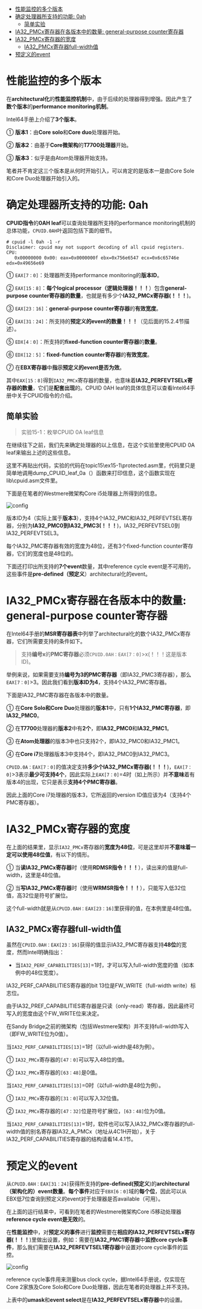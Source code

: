 
<!-- @import "[TOC]" {cmd="toc" depthFrom=1 depthTo=6 orderedList=false} -->

<!-- code_chunk_output -->

- [性能监控的多个版本](#性能监控的多个版本)
- [确定处理器所支持的功能: 0ah](#确定处理器所支持的功能-0ah)
  - [简单实验](#简单实验)
- [IA32_PMCx寄存器在各版本中的数量: general-purpose counter寄存器](#ia32_pmcx寄存器在各版本中的数量-general-purpose-counter寄存器)
- [IA32_PMCx寄存器的宽度](#ia32_pmcx寄存器的宽度)
  - [IA32_PMCx寄存器full-width值](#ia32_pmcx寄存器full-width值)
- [预定义的event](#预定义的event)

<!-- /code_chunk_output -->

# 性能监控的多个版本

在**architectural化**的**性能监控机制**中，由于后续的处理器得到增强。因此产生了**数个版本**的**performance monitoring机制**。

Intel64手册上介绍了**3个版本**。

① **版本1**：由**Core solo**和**Core duo**处理器开始。

② **版本2**：由基于**Core微架构**的**T7700处理器**开始。

③ **版本3**：似乎是由Atom处理器开始支持。

笔者并不肯定这三个版本是从何时开始引入，可以肯定的是版本一是由Core Sole和Core Duo处理器开始引入的。

# 确定处理器所支持的功能: 0ah

**CPUID指令**的**0AH leaf**可以查询处理器所支持的performance monitoring机制的总体功能，`CPUID.0AH`叶返回包括下面的细节。

```
# cpuid -l 0ah -1 -r
Disclaimer: cpuid may not support decoding of all cpuid registers.
CPU:
   0x00000000 0x00: eax=0x0000000f ebx=0x756e6547 ecx=0x6c65746e edx=0x49656e69
```

① `EAX[7：0]`：处理器所支持performance monitoring的**版本ID**。

② `EAX[15：8]`：**每个logical processor（逻辑处理器！！！**）包含**general\-purpose counter寄存器的数量**，也就是有多少个**IA32\_PMCx寄存器(！！！**)。

③ `EAX[23：16]`：**general\-purpose counter寄存器**的**有效宽度**。

④ `EAX[31：24]`：所支持的**预定义的event的数量！！！**（见后面的15.2.4节描述）。

⑤ `EDX[4：0]`：所支持的**fixed\-function counter寄存器**的**数量**。

⑥ `EDX[12：5]`：**fixed\-function counter寄存器**的**有效宽度**。

⑦ 在**EBX寄存器**中**指示预定义的event是否为效**。

其中`EAX[15：8]`得到`IA32_PMCx`寄存器的数量，也意味着**IA32\_PERFEVTSELx寄存器的数量**，它们是**配套出现**的。CPUID 0AH leaf的具体信息可以查看Intel64手册中关于CPUID指令的介绍。

## 简单实验

>实验15-1：枚举CPUID 0A leaf信息

在继续往下之前，我们先来确定处理器的以上信息，在这个实验里使用CPUID 0A leaf来输出上述的这些信息。

这里不再贴出代码，实验的代码在topic15\ex15-1\protected.asm里，代码里只是简单地调用dump\_CPUID\_leaf\_0a（）函数来打印信息，这个函数实现在lib\cpuid.asm文件里。

下面是在笔者的Westmere微架构Core i5处理器上所得到的信息。

![config](./images/2.jpg)

版本ID为4（实际上属于**版本3**），支持4个IA32\_PMC和IA32\_PERFEVTSEL寄存器，分别为**IA32\_PMC0到IA32\_PMC3(！！！**)，IA32\_PERFEVTSEL0到IA32\_PERFEVTSEL3。

每个IA32\_PMC寄存器有效的宽度为48位，还有3个fixed\-function counter寄存器，它们的宽度也是48位的。

下面还打印出所支持的**7个event**数量，其中reference cycle event是不可用的，这些事件是**pre\-defined（预定义**）architectural化的event。

# IA32_PMCx寄存器在各版本中的数量: general-purpose counter寄存器

在Intel64手册的**MSR寄存器表**中列举了architectural化的数个IA32\_PMCx寄存器，它们所需要支持的条件如下。

>支持**编号x**的**PMC寄存器**必须`CPUID.0AH：EAX[7：0]`>x(！！！这是版本ID)。

举例来说，如果需要支持**编号为3的PMC寄存器**（即IA32\_PMC3寄存器），那么`EAX[7：0]`>3。因此我们看到**版本ID为4**，支持4个IA32\_PMC寄存器。

下面是IA32\_PMC寄存器在各版本中的数量。

① 在**Core Solo和Core Duo**处理器的**版本1**中，只有**1个IA32\_PMC寄存器**，即**IA32\_PMC0**。

② 在**T7700**处理器的**版本2**中有**2个**，即**IA32\_PMC0**和**IA32\_PMC1**。

③ 在**Atom处理器**的版本3中也只支持2个，即IA32\_PMC0和IA32\_PMC1。

④ 在**Core i7**处理器版本3中支持4个，即IA32\_PMC0到IA32\_PMC3。

`CPUID.0A：EAX[7：0]`的值决定支持**多少个IA32\_PMCx寄存器(！！！**)，`EAX[7：0]`>3表示**最少可支持4个**，因此实际上`EAX[7：0]`=4时（如上所示）并**不意味**着有版本4的出现，它只是表示**支持4个PMC寄存器**。

因此上面的Core i7处理器的版本3，它所返回的version ID值应该为4（支持4个PMC寄存器）。

# IA32_PMCx寄存器的宽度

在上面的结果里，显示`IA32_PMCx`寄存器的**宽度为48位**，可是这里却并**不意味着一定可以使用48位值**，有以下的情形。

① 当**读IA32\_PMCx寄存器**时（使用**RDMSR指令！！！**），读出来的值是full\-width，这里是48位值。

② 当**写IA32\_PMCx寄存器**时（使用**WRMSR指令！！！**），只能写入低32位值，高32位是符号扩展位。

这个full\-width就是从`CPUID.0AH：EAX[23：16]`里获得的值，在本例里是48位值。

## IA32_PMCx寄存器full-width值

虽然在`CPUID.0AH：EAX[23：16]`获得的值显示IA32\_PMC寄存器支持**48位**的宽度，然而Intel明确指出：

- 当`IA32_PERF_CAPABILITIES[13]`=1时，才可以写入full\-width宽度的值（如本例中的48位宽度）。

IA32\_PERF\_CAPABILITIES寄存器的bit 13位是FW\_WRITE（full\-width write）标志位。

由于IA32\_PREF\_CAPABILITIES寄存器是只读（only\-read）寄存器，因此最终可写入的宽度由这个FW\_WRITE位来决定。

在Sandy Bridge之前的微架构（包括Westmere架构）并不支持full\-width写入（即FW_WRITE位为0值）。

当`IA32_PERF_CAPABILITIES[13]`=1时（以full\-width是48为例）。

① `IA32_PMCx`寄存器的`[47：0]`可以写入48位的值。

② `IA32_PMCx`寄存器的`[63：48]`是0值。

当`IA32_PERF_CAPABILITIES[13]`=0时（以full\-width是48位为例）。

① `IA32_PMCx`寄存器的`[31：0]`可以写入32位值。

② `IA32_PMCx`寄存器的`[47：32]`位是符号扩展位，`[63：48]`位为0值。

当`IA32_PERF_CAPABILITIES[13]`=1时，软件也可以写入IA32\_PMCx寄存器的full\-width值的别名寄存器IA32\_A\_PMCx（地址从4C1H开始），关于IA32\_PERF\_CAPABILITIES寄存器的结构请看14.4.1节。

# 预定义的event

从`CPUID.0AH：EAX[31：24]`获得所支持的**pre\-defined(预定义**)的**architectural（架构化的）event数量**。**每个事件**对应于`EBX[6：0]`域的**每个位**，因此可以从EBX低7位查询到预定义的event对于处理器是否available（可用）。

在上面的运行结果中，可看到在笔者的Westmere微架构Core i5移动处理器**reference cycle event是无效**的。

在**性能监控**中，对**预定义的事件**进行**监控**需要在**相应的IA32\_PERFEVTSELx寄存器(！！！**)里做出设置，例如：需要在**IA32\_PMC1寄存器**中**监控core cycle事件**，那么我们需要在**IA32\_PERFEVTSEL1寄存器**中设置对core cycle事件的监控。

![config](./images/3.jpg)

reference cycle事件用来测量bus clock cycle，据Intel64手册说，仅实现在Core 2家族及Core Solo和Core Duo处理器，因此在笔者的处理器上并不支持。

上表中的**umask**和**event select**是在**IA32\_PERFEVTSELx寄存器**中的设置。